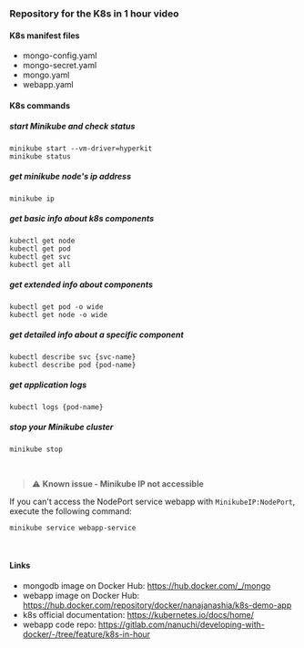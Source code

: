 ### Repository for the K8s in 1 hour video

#### K8s manifest files

-   mongo-config.yaml
-   mongo-secret.yaml
-   mongo.yaml
-   webapp.yaml

#### K8s commands

##### start Minikube and check status

    minikube start --vm-driver=hyperkit
    minikube status

##### get minikube node's ip address

    minikube ip

##### get basic info about k8s components

    kubectl get node
    kubectl get pod
    kubectl get svc
    kubectl get all

##### get extended info about components

    kubectl get pod -o wide
    kubectl get node -o wide

##### get detailed info about a specific component

    kubectl describe svc {svc-name}
    kubectl describe pod {pod-name}

##### get application logs

    kubectl logs {pod-name}

##### stop your Minikube cluster

    minikube stop

<br />

> :warning: **Known issue - Minikube IP not accessible**

If you can't access the NodePort service webapp with `MinikubeIP:NodePort`, execute the following command:

    minikube service webapp-service

<br />

#### Links

-   mongodb image on Docker Hub: https://hub.docker.com/_/mongo
-   webapp image on Docker Hub: https://hub.docker.com/repository/docker/nanajanashia/k8s-demo-app
-   k8s official documentation: https://kubernetes.io/docs/home/
-   webapp code repo: https://gitlab.com/nanuchi/developing-with-docker/-/tree/feature/k8s-in-hour
